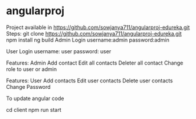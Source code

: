 # angularproj

Project available in
https://github.com/sowjanya711/angularproj-edureka.git
Steps:
git clone https://github.com/sowjanya711/angularproj-edureka.git
npm install
ng build
Admin Login
username:admin
password:admin

User Login
username: user
password: user

Features: Admin
Add contact
Edit all contacts
Deleter all contact
Change role to user or admin

Features: User
Add contacts
Edit user contacts
Delete user contacts
Change Password


To update angular code

cd client
npm run start
